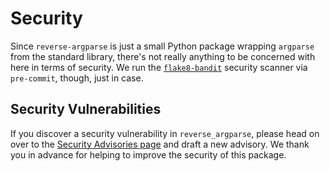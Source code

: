 # Security

Since `reverse-argparse` is just a small Python package wrapping
`argparse` from the standard library, there's not really anything to be
concerned with here in terms of security.  We run the
[`flake8-bandit`][bandit] security scanner via `pre-commit`, though,
just in case.

[bandit]:  https://pypi.org/project/flake8-bandit/

## Security Vulnerabilities

If you discover a security vulnerability in `reverse_argparse`, please
head on over to the [Security Advisories page][advisories] and draft a
new advisory.  We thank you in advance for helping to improve the
security of this package.

[advisories]:  https://github.com/sandialabs/reverse_argparse/security/advisories
